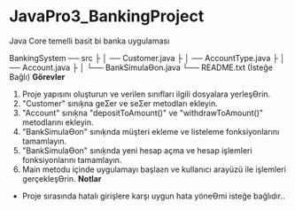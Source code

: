 # JavaPro3_BankingProject
Java Core temelli basit bi banka uygulaması

BankingSystem
 ── src ├
 │ ── Customer.java ├
 │ ── AccountType.java ├
 │ ── Account.java ├
 │ └── BankSimulaƟon.java
 └── README.txt (İsteğe Bağlı)
**Görevler**
1. Proje yapısını oluşturun ve verilen sınıfları ilgili dosyalara yerleşƟrin.
2. "Customer" sınıķna geƩer ve seƩer metodları ekleyin.
3. "Account" sınıķna "depositToAmount()" ve "withdrawToAmount()" metodlarını ekleyin.
4. "BankSimulaƟon" sınıķnda müşteri ekleme ve listeleme fonksiyonlarını tamamlayın.
5. "BankSimulaƟon" sınıķnda yeni hesap açma ve hesap işlemleri fonksiyonlarını tamamlayın.
6. Main metodu içinde uygulamayı başlaƨn ve kullanıcı arayüzü ile işlemleri gerçekleşƟrin.
**Notlar**
- Proje sırasında hatalı girişlere karşı uygun hata yöneƟmi isteğe bağlıdır..
